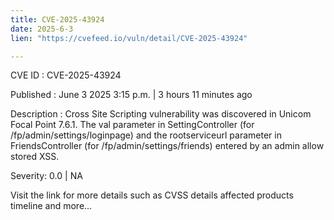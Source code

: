 ```yaml
---
title: CVE-2025-43924
date: 2025-6-3
lien: "https://cvefeed.io/vuln/detail/CVE-2025-43924"

---
```


CVE ID : CVE-2025-43924

Published :  June 3
2025
3:15 p.m. | 3 hours
11 minutes ago

Description : Cross Site Scripting vulnerability was discovered in Unicom Focal Point 7.6.1. The val parameter in SettingController (for /fp/admin/settings/loginpage) and the rootserviceurl parameter in FriendsController (for /fp/admin/settings/friends)
entered by an admin
allow stored XSS.

Severity: 0.0 | NA

Visit the link for more details
such as CVSS details
affected products
timeline
and more...
